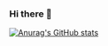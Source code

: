 ### Hi there 👋

<!--
**andrlupi/andrlupi** is a ✨ _special_ ✨ repository because its `README.md` (this file) appears on your GitHub profile.

Here are some ideas to get you started:

- 🔭 I’m currently working on exploring my skills in scientific computing
- 🌱 I’m currently learning quantum computing, data science and AI
###- 👯 I’m looking to collaborate on ...
###- 🤔 I’m looking for help with ...
###- 💬 Ask me about ...
###- 📫 How to reach me: ...
###- 😄 Pronouns: he/him
###- ⚡ Fun fact: I prefer cold coffee ❄ ☕ 
-->
[![Anurag's GitHub stats](https://github-readme-stats.vercel.app/api?username=andrlupi)](https://github.com/anuraghazra/github-readme-stats)
